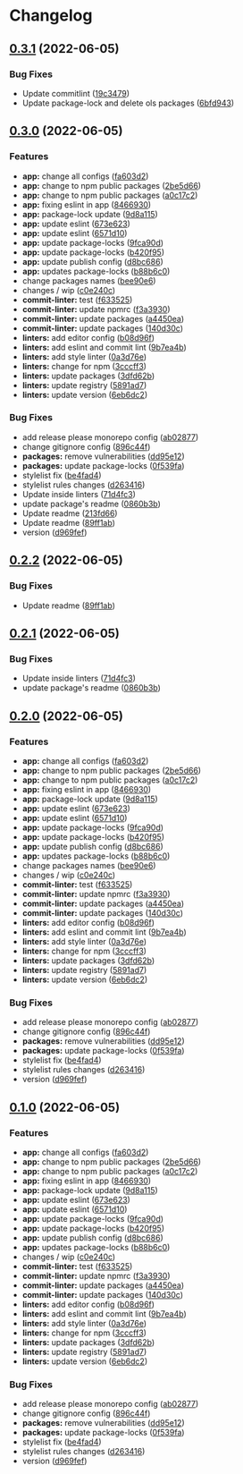 # Changelog

## [0.3.1](https://github.com/furdzik/IF.Mizenboushi/compare/commitlint-config-kamisama-v0.3.0...commitlint-config-kamisama-v0.3.1) (2022-06-05)


### Bug Fixes

* Update commitlint ([19c3479](https://github.com/furdzik/IF.Mizenboushi/commit/19c347945b5c36abbecb068de03379d202f6afdf))
* Update package-lock and delete ols packages ([6bfd943](https://github.com/furdzik/IF.Mizenboushi/commit/6bfd9430db90e1651c64935bbc999c4741c981e4))

## [0.3.0](https://github.com/furdzik/IF.Mizenboushi/compare/commitlint-config-kamisama-v0.2.2...commitlint-config-kamisama-v0.3.0) (2022-06-05)


### Features

* **app:** change all configs ([fa603d2](https://github.com/furdzik/IF.Mizenboushi/commit/fa603d2cc42307d1aa4d76052340f37fd32dd707))
* **app:** change to npm public packages ([2be5d66](https://github.com/furdzik/IF.Mizenboushi/commit/2be5d66ce480f3db38fcfcb4a8eb666c50a941cb))
* **app:** change to npm public packages ([a0c17c2](https://github.com/furdzik/IF.Mizenboushi/commit/a0c17c20bfe54fda42105054cc3849a4f439be47))
* **app:** fixing eslint in app ([8466930](https://github.com/furdzik/IF.Mizenboushi/commit/84669304f12c8ecdeb99ac83574e9ce12276bf5c))
* **app:** package-lock update ([9d8a115](https://github.com/furdzik/IF.Mizenboushi/commit/9d8a1155d60b7271da21649f984495cb51249d2c))
* **app:** update eslint ([673e623](https://github.com/furdzik/IF.Mizenboushi/commit/673e623632733d28b4d5a2ec66c5c51dfb1830f6))
* **app:** update eslint ([6571d10](https://github.com/furdzik/IF.Mizenboushi/commit/6571d10de5f84c26f8b56b8e2d0d84313a294bfc))
* **app:** update package-locks ([9fca90d](https://github.com/furdzik/IF.Mizenboushi/commit/9fca90d104507d51a04e7d740746bd0466f63728))
* **app:** update package-locks ([b420f95](https://github.com/furdzik/IF.Mizenboushi/commit/b420f9585575adea353584a662c4d7faf044ce21))
* **app:** update publish config ([d8bc686](https://github.com/furdzik/IF.Mizenboushi/commit/d8bc686c61cd41690b87ed8f6c3aae1e9167404a))
* **app:** updates package-locks ([b88b6c0](https://github.com/furdzik/IF.Mizenboushi/commit/b88b6c0ee4a45478d46745d629338600a0bfa713))
* change packages names ([bee90e6](https://github.com/furdzik/IF.Mizenboushi/commit/bee90e6b9031049627ae5b2aedc428e170099f1e))
* changes / wip ([c0e240c](https://github.com/furdzik/IF.Mizenboushi/commit/c0e240c18a75cdd38a0eb83369e4af8446cf8c7f))
* **commit-linter:** test ([f633525](https://github.com/furdzik/IF.Mizenboushi/commit/f63352588e9f9ab41efb0b6e15b8073935583115))
* **commit-linter:** update npmrc ([f3a3930](https://github.com/furdzik/IF.Mizenboushi/commit/f3a3930819f41f11653d0f26c7d8395858ec1a65))
* **commit-linter:** update packages ([a4450ea](https://github.com/furdzik/IF.Mizenboushi/commit/a4450ea5573776dbcb94d0e514d6a197c068379f))
* **commit-linter:** update packages ([140d30c](https://github.com/furdzik/IF.Mizenboushi/commit/140d30cac533d82b7dee34beec0b35ec7e4c8d61))
* **linters:** add editor config ([b08d96f](https://github.com/furdzik/IF.Mizenboushi/commit/b08d96fa4078caf823ca4a3986756028ecc31909))
* **linters:** add eslint and commit lint ([9b7ea4b](https://github.com/furdzik/IF.Mizenboushi/commit/9b7ea4b576a66e0ad294c1499f1e03bc7ae21acf))
* **linters:** add style linter ([0a3d76e](https://github.com/furdzik/IF.Mizenboushi/commit/0a3d76e5240dbee39c8537d4367c983dc40f6acf))
* **linters:** change for npm ([3cccff3](https://github.com/furdzik/IF.Mizenboushi/commit/3cccff355c2508aa50f07192aa8b6750d5bfefc6))
* **linters:** update packages ([3dfd62b](https://github.com/furdzik/IF.Mizenboushi/commit/3dfd62b583cb31502ff944f6e9f57210890b976b))
* **linters:** update registry ([5891ad7](https://github.com/furdzik/IF.Mizenboushi/commit/5891ad73eb41d5784929b59e1ee3bd3f9ffc3041))
* **linters:** update version ([6eb6dc2](https://github.com/furdzik/IF.Mizenboushi/commit/6eb6dc21b97f63552a9265d10eda32524d62364e))


### Bug Fixes

* add release please monorepo config ([ab02877](https://github.com/furdzik/IF.Mizenboushi/commit/ab028771057c8d2bf295d67b7f53cc115b48c7bd))
* change gitignore config ([896c44f](https://github.com/furdzik/IF.Mizenboushi/commit/896c44fa5a11e2c4a8f940b0df4e91be6404606e))
* **packages:** remove vulnerabilities ([dd95e12](https://github.com/furdzik/IF.Mizenboushi/commit/dd95e12be808fb7cf35909beb3865c39d3e16d75))
* **packages:** update package-locks ([0f539fa](https://github.com/furdzik/IF.Mizenboushi/commit/0f539fa81c49987d34fb0a058abef4072b32ee22))
* stylelist fix ([be4fad4](https://github.com/furdzik/IF.Mizenboushi/commit/be4fad4f92dbe896060ea5b26a5cbf83122d9a3a))
* stylelist rules changes ([d263416](https://github.com/furdzik/IF.Mizenboushi/commit/d263416472ba583695bf37ff520616d1136e2876))
* Update inside linters ([71d4fc3](https://github.com/furdzik/IF.Mizenboushi/commit/71d4fc3e57c45d09f2b27450bf70b0d51268def9))
* update package's readme ([0860b3b](https://github.com/furdzik/IF.Mizenboushi/commit/0860b3b3db2851a7eaf63d8ffeb59900238d9e1f))
* Update readme ([213fd66](https://github.com/furdzik/IF.Mizenboushi/commit/213fd66f8bba1beb7a85c377350f1e0a482f47f6))
* Update readme ([89ff1ab](https://github.com/furdzik/IF.Mizenboushi/commit/89ff1ab1dc90c85ccd84cb527f988afd71ea0282))
* version ([d969fef](https://github.com/furdzik/IF.Mizenboushi/commit/d969fef52fc290d5831575978c7e06f1f699a5b2))

## [0.2.2](https://github.com/furdzik/IF.Mizenboushi/compare/kamisama-commitlint-config-v0.2.1...kamisama-commitlint-config-v0.2.2) (2022-06-05)


### Bug Fixes

* Update readme ([89ff1ab](https://github.com/furdzik/IF.Mizenboushi/commit/89ff1ab1dc90c85ccd84cb527f988afd71ea0282))

## [0.2.1](https://github.com/furdzik/IF.Mizenboushi/compare/kamisama-commitlint-config-v0.2.0...kamisama-commitlint-config-v0.2.1) (2022-06-05)


### Bug Fixes

* Update inside linters ([71d4fc3](https://github.com/furdzik/IF.Mizenboushi/commit/71d4fc3e57c45d09f2b27450bf70b0d51268def9))
* update package's readme ([0860b3b](https://github.com/furdzik/IF.Mizenboushi/commit/0860b3b3db2851a7eaf63d8ffeb59900238d9e1f))

## [0.2.0](https://github.com/furdzik/IF.Mizenboushi/compare/kamisama-commitlint-config-v0.1.0...kamisama-commitlint-config-v0.2.0) (2022-06-05)


### Features

* **app:** change all configs ([fa603d2](https://github.com/furdzik/IF.Mizenboushi/commit/fa603d2cc42307d1aa4d76052340f37fd32dd707))
* **app:** change to npm public packages ([2be5d66](https://github.com/furdzik/IF.Mizenboushi/commit/2be5d66ce480f3db38fcfcb4a8eb666c50a941cb))
* **app:** change to npm public packages ([a0c17c2](https://github.com/furdzik/IF.Mizenboushi/commit/a0c17c20bfe54fda42105054cc3849a4f439be47))
* **app:** fixing eslint in app ([8466930](https://github.com/furdzik/IF.Mizenboushi/commit/84669304f12c8ecdeb99ac83574e9ce12276bf5c))
* **app:** package-lock update ([9d8a115](https://github.com/furdzik/IF.Mizenboushi/commit/9d8a1155d60b7271da21649f984495cb51249d2c))
* **app:** update eslint ([673e623](https://github.com/furdzik/IF.Mizenboushi/commit/673e623632733d28b4d5a2ec66c5c51dfb1830f6))
* **app:** update eslint ([6571d10](https://github.com/furdzik/IF.Mizenboushi/commit/6571d10de5f84c26f8b56b8e2d0d84313a294bfc))
* **app:** update package-locks ([9fca90d](https://github.com/furdzik/IF.Mizenboushi/commit/9fca90d104507d51a04e7d740746bd0466f63728))
* **app:** update package-locks ([b420f95](https://github.com/furdzik/IF.Mizenboushi/commit/b420f9585575adea353584a662c4d7faf044ce21))
* **app:** update publish config ([d8bc686](https://github.com/furdzik/IF.Mizenboushi/commit/d8bc686c61cd41690b87ed8f6c3aae1e9167404a))
* **app:** updates package-locks ([b88b6c0](https://github.com/furdzik/IF.Mizenboushi/commit/b88b6c0ee4a45478d46745d629338600a0bfa713))
* change packages names ([bee90e6](https://github.com/furdzik/IF.Mizenboushi/commit/bee90e6b9031049627ae5b2aedc428e170099f1e))
* changes / wip ([c0e240c](https://github.com/furdzik/IF.Mizenboushi/commit/c0e240c18a75cdd38a0eb83369e4af8446cf8c7f))
* **commit-linter:** test ([f633525](https://github.com/furdzik/IF.Mizenboushi/commit/f63352588e9f9ab41efb0b6e15b8073935583115))
* **commit-linter:** update npmrc ([f3a3930](https://github.com/furdzik/IF.Mizenboushi/commit/f3a3930819f41f11653d0f26c7d8395858ec1a65))
* **commit-linter:** update packages ([a4450ea](https://github.com/furdzik/IF.Mizenboushi/commit/a4450ea5573776dbcb94d0e514d6a197c068379f))
* **commit-linter:** update packages ([140d30c](https://github.com/furdzik/IF.Mizenboushi/commit/140d30cac533d82b7dee34beec0b35ec7e4c8d61))
* **linters:** add editor config ([b08d96f](https://github.com/furdzik/IF.Mizenboushi/commit/b08d96fa4078caf823ca4a3986756028ecc31909))
* **linters:** add eslint and commit lint ([9b7ea4b](https://github.com/furdzik/IF.Mizenboushi/commit/9b7ea4b576a66e0ad294c1499f1e03bc7ae21acf))
* **linters:** add style linter ([0a3d76e](https://github.com/furdzik/IF.Mizenboushi/commit/0a3d76e5240dbee39c8537d4367c983dc40f6acf))
* **linters:** change for npm ([3cccff3](https://github.com/furdzik/IF.Mizenboushi/commit/3cccff355c2508aa50f07192aa8b6750d5bfefc6))
* **linters:** update packages ([3dfd62b](https://github.com/furdzik/IF.Mizenboushi/commit/3dfd62b583cb31502ff944f6e9f57210890b976b))
* **linters:** update registry ([5891ad7](https://github.com/furdzik/IF.Mizenboushi/commit/5891ad73eb41d5784929b59e1ee3bd3f9ffc3041))
* **linters:** update version ([6eb6dc2](https://github.com/furdzik/IF.Mizenboushi/commit/6eb6dc21b97f63552a9265d10eda32524d62364e))


### Bug Fixes

* add release please monorepo config ([ab02877](https://github.com/furdzik/IF.Mizenboushi/commit/ab028771057c8d2bf295d67b7f53cc115b48c7bd))
* change gitignore config ([896c44f](https://github.com/furdzik/IF.Mizenboushi/commit/896c44fa5a11e2c4a8f940b0df4e91be6404606e))
* **packages:** remove vulnerabilities ([dd95e12](https://github.com/furdzik/IF.Mizenboushi/commit/dd95e12be808fb7cf35909beb3865c39d3e16d75))
* **packages:** update package-locks ([0f539fa](https://github.com/furdzik/IF.Mizenboushi/commit/0f539fa81c49987d34fb0a058abef4072b32ee22))
* stylelist fix ([be4fad4](https://github.com/furdzik/IF.Mizenboushi/commit/be4fad4f92dbe896060ea5b26a5cbf83122d9a3a))
* stylelist rules changes ([d263416](https://github.com/furdzik/IF.Mizenboushi/commit/d263416472ba583695bf37ff520616d1136e2876))
* version ([d969fef](https://github.com/furdzik/IF.Mizenboushi/commit/d969fef52fc290d5831575978c7e06f1f699a5b2))

## [0.1.0](https://github.com/furdzik/IF.Mizenboushi/compare/commitlint-config-v0.0.18...commitlint-config-v0.1.0) (2022-06-05)


### Features

* **app:** change all configs ([fa603d2](https://github.com/furdzik/IF.Mizenboushi/commit/fa603d2cc42307d1aa4d76052340f37fd32dd707))
* **app:** change to npm public packages ([2be5d66](https://github.com/furdzik/IF.Mizenboushi/commit/2be5d66ce480f3db38fcfcb4a8eb666c50a941cb))
* **app:** change to npm public packages ([a0c17c2](https://github.com/furdzik/IF.Mizenboushi/commit/a0c17c20bfe54fda42105054cc3849a4f439be47))
* **app:** fixing eslint in app ([8466930](https://github.com/furdzik/IF.Mizenboushi/commit/84669304f12c8ecdeb99ac83574e9ce12276bf5c))
* **app:** package-lock update ([9d8a115](https://github.com/furdzik/IF.Mizenboushi/commit/9d8a1155d60b7271da21649f984495cb51249d2c))
* **app:** update eslint ([673e623](https://github.com/furdzik/IF.Mizenboushi/commit/673e623632733d28b4d5a2ec66c5c51dfb1830f6))
* **app:** update eslint ([6571d10](https://github.com/furdzik/IF.Mizenboushi/commit/6571d10de5f84c26f8b56b8e2d0d84313a294bfc))
* **app:** update package-locks ([9fca90d](https://github.com/furdzik/IF.Mizenboushi/commit/9fca90d104507d51a04e7d740746bd0466f63728))
* **app:** update package-locks ([b420f95](https://github.com/furdzik/IF.Mizenboushi/commit/b420f9585575adea353584a662c4d7faf044ce21))
* **app:** update publish config ([d8bc686](https://github.com/furdzik/IF.Mizenboushi/commit/d8bc686c61cd41690b87ed8f6c3aae1e9167404a))
* **app:** updates package-locks ([b88b6c0](https://github.com/furdzik/IF.Mizenboushi/commit/b88b6c0ee4a45478d46745d629338600a0bfa713))
* changes / wip ([c0e240c](https://github.com/furdzik/IF.Mizenboushi/commit/c0e240c18a75cdd38a0eb83369e4af8446cf8c7f))
* **commit-linter:** test ([f633525](https://github.com/furdzik/IF.Mizenboushi/commit/f63352588e9f9ab41efb0b6e15b8073935583115))
* **commit-linter:** update npmrc ([f3a3930](https://github.com/furdzik/IF.Mizenboushi/commit/f3a3930819f41f11653d0f26c7d8395858ec1a65))
* **commit-linter:** update packages ([a4450ea](https://github.com/furdzik/IF.Mizenboushi/commit/a4450ea5573776dbcb94d0e514d6a197c068379f))
* **commit-linter:** update packages ([140d30c](https://github.com/furdzik/IF.Mizenboushi/commit/140d30cac533d82b7dee34beec0b35ec7e4c8d61))
* **linters:** add editor config ([b08d96f](https://github.com/furdzik/IF.Mizenboushi/commit/b08d96fa4078caf823ca4a3986756028ecc31909))
* **linters:** add eslint and commit lint ([9b7ea4b](https://github.com/furdzik/IF.Mizenboushi/commit/9b7ea4b576a66e0ad294c1499f1e03bc7ae21acf))
* **linters:** add style linter ([0a3d76e](https://github.com/furdzik/IF.Mizenboushi/commit/0a3d76e5240dbee39c8537d4367c983dc40f6acf))
* **linters:** change for npm ([3cccff3](https://github.com/furdzik/IF.Mizenboushi/commit/3cccff355c2508aa50f07192aa8b6750d5bfefc6))
* **linters:** update packages ([3dfd62b](https://github.com/furdzik/IF.Mizenboushi/commit/3dfd62b583cb31502ff944f6e9f57210890b976b))
* **linters:** update registry ([5891ad7](https://github.com/furdzik/IF.Mizenboushi/commit/5891ad73eb41d5784929b59e1ee3bd3f9ffc3041))
* **linters:** update version ([6eb6dc2](https://github.com/furdzik/IF.Mizenboushi/commit/6eb6dc21b97f63552a9265d10eda32524d62364e))


### Bug Fixes

* add release please monorepo config ([ab02877](https://github.com/furdzik/IF.Mizenboushi/commit/ab028771057c8d2bf295d67b7f53cc115b48c7bd))
* change gitignore config ([896c44f](https://github.com/furdzik/IF.Mizenboushi/commit/896c44fa5a11e2c4a8f940b0df4e91be6404606e))
* **packages:** remove vulnerabilities ([dd95e12](https://github.com/furdzik/IF.Mizenboushi/commit/dd95e12be808fb7cf35909beb3865c39d3e16d75))
* **packages:** update package-locks ([0f539fa](https://github.com/furdzik/IF.Mizenboushi/commit/0f539fa81c49987d34fb0a058abef4072b32ee22))
* stylelist fix ([be4fad4](https://github.com/furdzik/IF.Mizenboushi/commit/be4fad4f92dbe896060ea5b26a5cbf83122d9a3a))
* stylelist rules changes ([d263416](https://github.com/furdzik/IF.Mizenboushi/commit/d263416472ba583695bf37ff520616d1136e2876))
* version ([d969fef](https://github.com/furdzik/IF.Mizenboushi/commit/d969fef52fc290d5831575978c7e06f1f699a5b2))
